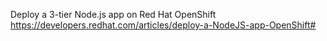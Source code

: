 Deploy a 3-tier Node.js app on Red Hat OpenShift
https://developers.redhat.com/articles/deploy-a-NodeJS-app-OpenShift#

